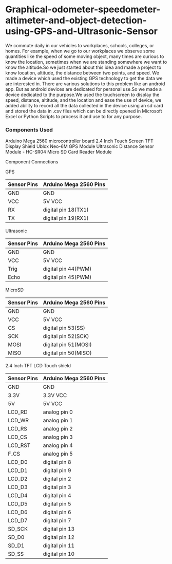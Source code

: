 # Graphical-odometer-speedometer-altimeter-and-object-detection-using-GPS-and-Ultrasonic-Sensor
We commute daily in our vehicles to workplaces, schools, colleges, or homes. For example, when we go to our workplaces we observe some quantities like the speed of some moving object, many times are curious to know the location, sometimes when we are standing somewhere we want to know the altitude.So we just started about this idea and made a project to know location, altitude, the distance between two points, and speed.
We made a device which used the existing GPS technology to get the data we are interested in. There are various solutions to this problem like an android app. But as android devices are dedicated for personal use.So we made a device dedicated to the purpose.We used the touchscreen to display the speed, distance, altitude, and the location and ease the use of device, we added ability to record all the data collected in the device using an sd card and stored the data in .csv files which can be directly opened in Microsoft Excel or Python Scripts to process it and use to for any purpose. 

### Components Used
Arduino Mega 2560 microcontroller board
2.4 Inch Touch Screen TFT Display Shield
Ublox Neo-6M GPS Module
Ultrasonic Distance Sensor Module - HC-SR04
Micro SD Card Reader Module

Component Connections

GPS

| Sensor Pins | Arduino Mega 2560 Pins |
| --- | --- |
| GND | GND |
| VCC | 5V VCC |
| RX  | digital pin 18(TX1) |
| TX  | digital pin 19(RX1) |

Ultrasonic

| Sensor Pins | Arduino Mega 2560 Pins |
| --- | --- |
| GND | GND |
| VCC | 5V VCC |
| Trig | digital pin 44(PWM) |
| Echo | digital pin 45(PWM) |

MicroSD

| Sensor Pins | Arduino Mega 2560 Pins |
| --- | --- |
| GND | GND |
| VCC | 5V VCC |
| CS  | digital pin 53(SS) |
| SCK | digital pin 52(SCK) |
| MOSI | digital pin 51(MOSI) |
| MISO | digital pin 50(MISO) |

2.4 Inch TFT LCD Touch shield

| Sensor Pins | Arduino Mega 2560 Pins |
| --- | --- |
| GND | GND |
| 3.3V | 3.3V VCC |
| 5V  | 5V VCC |
| LCD_RD | analog pin 0 |
| LCD_WR | analog pin 1 |
| LCD_RS | analog pin 2 |
| LCD_CS | analog pin 3 |
| LCD_RST | analog pin 4 |
| F_CS | analog pin 5 |
| LCD_D0 | digital pin 8 |
| LCD_D1 | digital pin 9 |
| LCD_D2 | digital pin 2 |
| LCD_D3 | digital pin 3 |
| LCD_D4 | digital pin 4 |
| LCD_D5 | digital pin 5 |
| LCD_D6 | digital pin 6 |
| LCD_D7 | digital pin 7 |
| SD_SCK | digital pin 13 |
| SD_D0 | digital pin 12 |
| SD_D1 | digital pin 11 |
| SD_SS | digital pin 10 |
